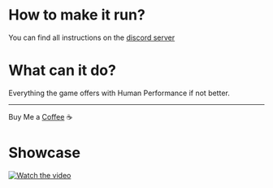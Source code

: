# How to make it run?
You can find all instructions on the [discord server](https://discord.gg/aEaBr77UDn)
# What can it do?
Everything the game offers with Human Performance if not better.

---

Buy Me a [Coffee](https://www.buymeacoffee.com/devil4ngle) :coffee: 

# Showcase

[![Watch the video](https://img.youtube.com/vi/uDY0wCMQZX8/hqdefault.jpg)](https://www.youtube.com/watch?v=uDY0wCMQZX8)
